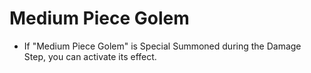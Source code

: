 # Medium Piece Golem

*   If "Medium Piece Golem" is Special Summoned during the Damage Step, you can activate its effect.
